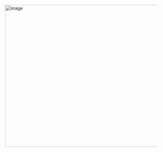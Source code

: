 <img width="526" height="466" alt="image" src="https://github.com/user-attachments/assets/20590d4e-ae75-43ac-a1ae-674e92f147cb" />
